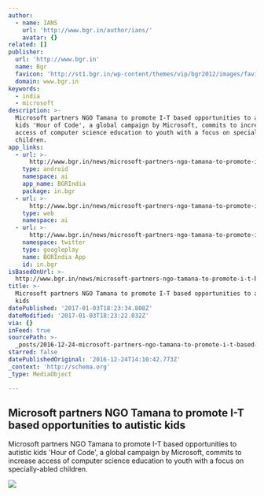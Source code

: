 ```yaml
---
author:
  - name: IANS
    url: 'http://www.bgr.in/author/ians/'
    avatar: {}
related: []
publisher:
  url: 'http://www.bgr.in'
  name: Bgr
  favicon: 'http://st1.bgr.in/wp-content/themes/vip/bgr2012/images/favicon.ico'
  domain: www.bgr.in
keywords:
  - india
  - microsoft
description: >-
  Microsoft partners NGO Tamana to promote I-T based opportunities to autistic
  kids 'Hour of Code', a global campaign by Microsoft, commits to increase
  access of computer science education to youth with a focus on specially-abled
  children.
app_links:
  - url: >-
      http://www.bgr.in/news/microsoft-partners-ngo-tamana-to-promote-i-t-based-opportunities-to-autistic-kids/
    type: android
    namespace: ai
    app_name: BGRIndia
    package: in.bgr
  - url: >-
      http://www.bgr.in/news/microsoft-partners-ngo-tamana-to-promote-i-t-based-opportunities-to-autistic-kids/
    type: web
    namespace: ai
  - url: >-
      http://www.bgr.in/news/microsoft-partners-ngo-tamana-to-promote-i-t-based-opportunities-to-autistic-kids/
    namespace: twitter
    type: googleplay
    name: BGRIndia App
    id: in.bgr
isBasedOnUrl: >-
  http://www.bgr.in/news/microsoft-partners-ngo-tamana-to-promote-i-t-based-opportunities-to-autistic-kids/
title: >-
  Microsoft partners NGO Tamana to promote I-T based opportunities to autistic
  kids
datePublished: '2017-01-03T18:23:34.808Z'
dateModified: '2017-01-03T18:23:22.032Z'
via: {}
inFeed: true
sourcePath: >-
  _posts/2016-12-24-microsoft-partners-ngo-tamana-to-promote-i-t-based-opportuni.md
starred: false
datePublishedOriginal: '2016-12-24T14:10:42.773Z'
_context: 'http://schema.org'
_type: MediaObject

---
```

<article style=""><h1>Microsoft partners NGO Tamana to promote I-T based opportunities to autistic kids</h1><p>Microsoft partners NGO Tamana to promote I-T based opportunities to autistic kids 'Hour of Code', a global campaign by Microsoft, commits to increase access of computer science education to youth with a focus on specially-abled children.</p><img src="http://st1.bgr.in/wp-content/uploads/2015/07/microsoft-logo-stock-bgr-india.jpg" /></article>